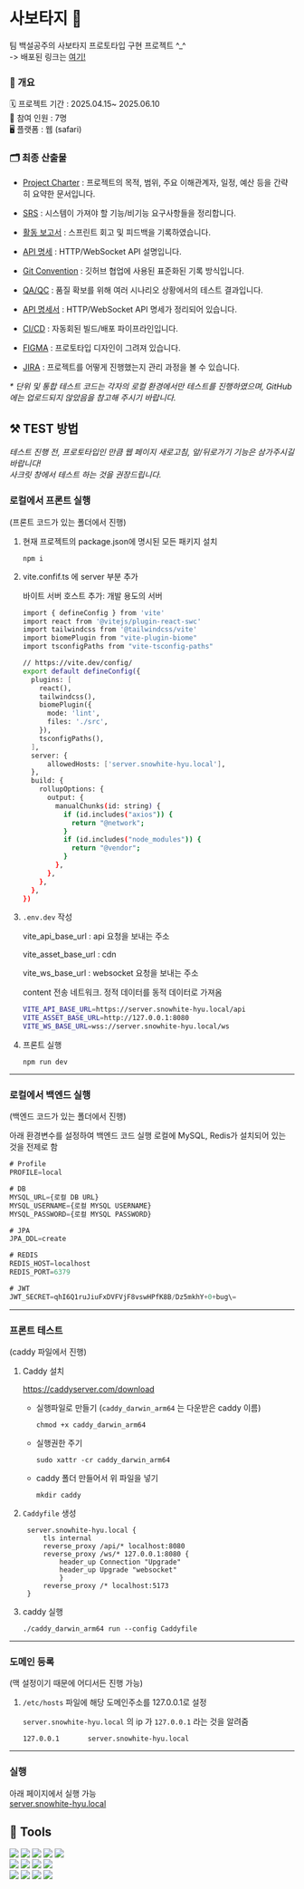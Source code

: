 # 사보타지 🧌
팀 백설공주의 사보타지 프로토타입 구현 프로젝트 ^_^  
-> 배포된 링크는 [여기!](https://dev.snowhite-hyu.duckdns.org/) 

### 🔎 개요

🗓️  프로젝트 기간 :     2025.04.15~ 2025.06.10  
👥  참여 인원 :        7명   
🖥️  플랫폼 :     웹 (safari) 


### 🗂️ 최종 산출물

- [Project Charter](https://fixed-jelly-e4a.notion.site/Project-Charter-1ba6a93f7cbc80e9a668e0785564a4e6?source=copy_link) : 프로젝트의 목적, 범위, 주요 이해관계자, 일정, 예산 등을 간략히 요약한 문서입니다.

- [SRS](https://fixed-jelly-e4a.notion.site/SRS-1c16a93f7cbc80eeb072c59274b8f4fa?source=copy_link) : 시스템이 가져야 할 기능/비기능 요구사항들을 정리합니다.

- [활동 보고서](https://fixed-jelly-e4a.notion.site/20d6a93f7cbc80378f0dce977c52759f?source=copy_link) : 스프린트 회고 및 피드백을 기록하였습니다.
  
- [API 명세](https://fixed-jelly-e4a.notion.site/API-20d6a93f7cbc80838ef0ffdaf8192142?source=copy_link) : HTTP/WebSocket API 설명입니다.

- [Git Convention](https://fixed-jelly-e4a.notion.site/Git-Convention-1cf6a93f7cbc80e1905df32be2836534?source=copy_link) : 깃허브 협업에 사용된 표준화된 기록 방식입니다.
  
- [QA/QC](https://fixed-jelly-e4a.notion.site/QA-QC-20d6a93f7cbc80d7a09ec975a3a83e81?source=copy_link) : 품질 확보를 위해 여러 시나리오 상황에서의 테스트 결과입니다.

- [API 명세서](https://fixed-jelly-e4a.notion.site/API-20d6a93f7cbc80838ef0ffdaf8192142?source=copy_link) : HTTP/WebSocket API 명세가 정리되어 있습니다.
  
- [CI/CD](https://fixed-jelly-e4a.notion.site/CI-CD-20d6a93f7cbc80bda9aed0c4ad1c92b5?source=copy_link) : 자동회된 빌드/배포 파이프라인입니다.
  
- [FIGMA](https://www.figma.com/design/F4YIkyBFl8nnpVcqOKCxVS/snow-white?node-id=41-1343&t=j9gtRxDRN5XXAQVz-0)  : 프로토타입 디자인이 그려져 있습니다.
  
- [JIRA](https://snowhite.atlassian.net/jira/software/projects/SH/summary)
 : 프로젝트를 어떻게 진행했는지 관리 과정을 볼 수 있습니다.   

_* 단위 및 통합 테스트 코드는 각자의 로컬 환경에서만 테스트를 진행하였으며, GitHub에는 업로드되지 않았음을 참고해 주시기 바랍니다._

## ⚒️ TEST 방법
*테스트 진행 전, 프로토타입인 만큼 웹 페이지 새로고침, 앞/뒤로가기 기능은 삼가주시길 바랍니다!*  
*사크릿 창에서 테스트 하는 것을 권장드립니다.* 

### 로컬에서 프론트 실행

(프론트 코드가 있는 폴더에서 진행)

1. 현재 프로젝트의 package.json에 명시된 모든 패키지 설치
    
    `npm i`
    
2. vite.confif.ts 에 server 부분 추가
    
    바이트 서버 호스트 추가: 개발 용도의 서버
    
    ```bash
    import { defineConfig } from 'vite'
    import react from '@vitejs/plugin-react-swc'
    import tailwindcss from '@tailwindcss/vite'
    import biomePlugin from "vite-plugin-biome"
    import tsconfigPaths from "vite-tsconfig-paths"
    
    // https://vite.dev/config/
    export default defineConfig({
      plugins: [
        react(),
        tailwindcss(),
        biomePlugin({
          mode: 'lint',
          files: './src',
        }),
        tsconfigPaths(), 
      ],
      server: {
          allowedHosts: ['server.snowhite-hyu.local'],
      },
      build: {
        rollupOptions: {
          output: {
            manualChunks(id: string) {
              if (id.includes("axios")) {
                return "@network";
              }
              if (id.includes("node_modules")) {
                return "@vendor";
              }
            },
          },
        },
      },
    })
    ```
    
3. `.env.dev` 작성
    
    vite_api_base_url : api 요청을 보내는 주소 
    
    vite_asset_base_url : cdn

    vite_ws_base_url : websocket 요청을 보내는 주소
    
    content 전송 네트워크. 정적 데이터를 동적 데이터로 가져옴
    
    
    ```bash
    VITE_API_BASE_URL=https://server.snowhite-hyu.local/api
    VITE_ASSET_BASE_URL=http://127.0.0.1:8080
    VITE_WS_BASE_URL=wss://server.snowhite-hyu.local/ws
    ```
    
5. 프론트 실행
    
    `npm run dev`
    

---

### 로컬에서 백엔드 실행

(백엔드 코드가 있는 폴더에서 진행)

아래 환경변수를 설정하여 백엔드 코드 실행
로컬에 MySQL, Redis가 설치되어 있는 것을 전제로 함

```jsx
# Profile
PROFILE=local

# DB
MYSQL_URL={로컬 DB URL}
MYSQL_USERNAME={로컬 MYSQL USERNAME}
MYSQL_PASSWORD={로컬 MYSQL PASSWORD}

# JPA
JPA_DDL=create

# REDIS
REDIS_HOST=localhost
REDIS_PORT=6379

# JWT
JWT_SECRET=qhI6Q1ruJiuFxDVFVjF8vswHPfK8B/Dz5mkhY+0+bug\=
```

---

### 프론트 테스트

(caddy 파일에서 진행)

1. Caddy 설치 
    
    https://caddyserver.com/download
    
    - 실행파일로 만들기 (`caddy_darwin_arm64`  는 다운받은 caddy 이름)
        
        `chmod +x caddy_darwin_arm64` 
        
    - 실행권한 주기
        
        `sudo xattr -cr caddy_darwin_arm64`
        
    - caddy 폴더 만들어서 위 파일을 넣기
        
        `mkdir caddy`
        
2. `Caddyfile` 생성
        
        
        
        server.snowhite-hyu.local {
        	tls internal
        	reverse_proxy /api/* localhost:8080
        	reverse_proxy /ws/* 127.0.0.1:8080 {
        		header_up Connection "Upgrade"
        		header_up Upgrade "websocket"
            	}
        	reverse_proxy /* localhost:5173
        }
        
        
3. caddy 실행
    
     `./caddy_darwin_arm64 run --config Caddyfile`  
    

---

### 도메인 등록

(맥 설정이기 때문에 어디서든 진행 가능)

1. `/etc/hosts` 파일에 해당 도메인주소를 127.0.0.1로 설정
    
    `server.snowhite-hyu.local` 의 ip 가 `127.0.0.1` 라는 것을 알려줌
    
    `127.0.0.1       server.snowhite-hyu.local`

---

### 실행

아래 페이지에서 실행 가능  
[server.snowhite-hyu.local ](https://server.snowhite-hyu.local/main)



## 🤖 Tools
<div>
  <img src="https://img.shields.io/badge/React-20232A?style=for-the-badge&logo=react" />
  <img src="https://img.shields.io/badge/TypeScript-3178C6?style=for-the-badge&logo=typescript" />
  <img src="https://img.shields.io/badge/Vite-646CFF?style=for-the-badge&logo=vite" />
  <img src="https://img.shields.io/badge/Axios-5A29E4?style=for-the-badge&logo=axios" />
  <img src="https://img.shields.io/badge/Zustand-000000?style=for-the-badge&logo=Zustand" />
</div>
<div>
  <img src="https://img.shields.io/badge/Spring%20WebFlux-6DB33F?style=for-the-badge&logo=spring" />
  <img src="https://img.shields.io/badge/WebSocket-35495E?style=for-the-badge&logo=websocket" />
  <img src="https://img.shields.io/badge/Redis-DC382D?style=for-the-badge&logo=redis" />
  <img src="https://img.shields.io/badge/MySQL-4479A1?style=for-the-badge&logo=mysql" />
</div>
<div>
  <img src="https://img.shields.io/badge/GitHub%20Actions-2088FF?style=for-the-badge&logo=githubactions" />
  <img src="https://img.shields.io/badge/Argo%20CD-EF7B4D?style=for-the-badge&logo=argo" />
  <img src="https://img.shields.io/badge/GitLab-FC6D26?style=for-the-badge&logo=gitlab" />
  <img src="https://img.shields.io/badge/Kubernetes-326CE5?style=for-the-badge&logo=kubernetes" />
</div>



